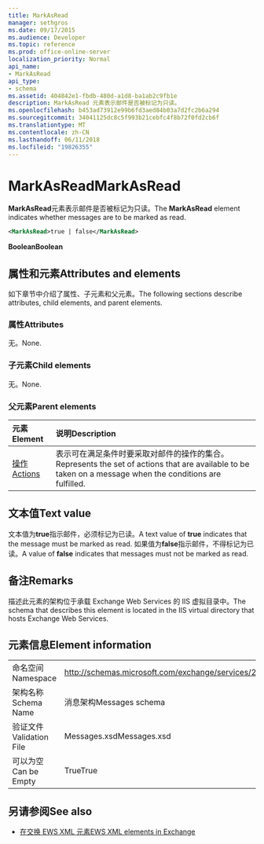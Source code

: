 ```yaml
---
title: MarkAsRead
manager: sethgros
ms.date: 09/17/2015
ms.audience: Developer
ms.topic: reference
ms.prod: office-online-server
localization_priority: Normal
api_name:
- MarkAsRead
api_type:
- schema
ms.assetid: 404842e1-fbdb-480d-a1d8-ba1ab2c9fb1e
description: MarkAsRead 元素表示邮件是否被标记为只读。
ms.openlocfilehash: b453ad73912e99b6fd3aed84b03a7d2fc2b6a294
ms.sourcegitcommit: 34041125dc8c5f993b21cebfc4f8b72f0fd2cb6f
ms.translationtype: MT
ms.contentlocale: zh-CN
ms.lasthandoff: 06/11/2018
ms.locfileid: "19826355"
---
```

# <a name="markasread"></a><span data-ttu-id="5235f-103">MarkAsRead</span><span class="sxs-lookup"><span data-stu-id="5235f-103">MarkAsRead</span></span>

<span data-ttu-id="5235f-104">**MarkAsRead**元素表示邮件是否被标记为只读。</span><span class="sxs-lookup"><span data-stu-id="5235f-104">The **MarkAsRead** element indicates whether messages are to be marked as read.</span></span> 
  
```XML
<MarkAsRead>true | false</MarkAsRead>
```

 <span data-ttu-id="5235f-105">**Boolean**</span><span class="sxs-lookup"><span data-stu-id="5235f-105">**Boolean**</span></span>
## <a name="attributes-and-elements"></a><span data-ttu-id="5235f-106">属性和元素</span><span class="sxs-lookup"><span data-stu-id="5235f-106">Attributes and elements</span></span>

<span data-ttu-id="5235f-107">如下章节中介绍了属性、子元素和父元素。</span><span class="sxs-lookup"><span data-stu-id="5235f-107">The following sections describe attributes, child elements, and parent elements.</span></span>
  
### <a name="attributes"></a><span data-ttu-id="5235f-108">属性</span><span class="sxs-lookup"><span data-stu-id="5235f-108">Attributes</span></span>

<span data-ttu-id="5235f-109">无。</span><span class="sxs-lookup"><span data-stu-id="5235f-109">None.</span></span>
  
### <a name="child-elements"></a><span data-ttu-id="5235f-110">子元素</span><span class="sxs-lookup"><span data-stu-id="5235f-110">Child elements</span></span>

<span data-ttu-id="5235f-111">无。</span><span class="sxs-lookup"><span data-stu-id="5235f-111">None.</span></span>
  
### <a name="parent-elements"></a><span data-ttu-id="5235f-112">父元素</span><span class="sxs-lookup"><span data-stu-id="5235f-112">Parent elements</span></span>

|<span data-ttu-id="5235f-113">**元素**</span><span class="sxs-lookup"><span data-stu-id="5235f-113">**Element**</span></span>|<span data-ttu-id="5235f-114">**说明**</span><span class="sxs-lookup"><span data-stu-id="5235f-114">**Description**</span></span>|
|:-----|:-----|
|[<span data-ttu-id="5235f-115">操作</span><span class="sxs-lookup"><span data-stu-id="5235f-115">Actions</span></span>](actions.md) <br/> |<span data-ttu-id="5235f-116">表示可在满足条件时要采取对邮件的操作的集合。</span><span class="sxs-lookup"><span data-stu-id="5235f-116">Represents the set of actions that are available to be taken on a message when the conditions are fulfilled.</span></span>  <br/> |
   
## <a name="text-value"></a><span data-ttu-id="5235f-117">文本值</span><span class="sxs-lookup"><span data-stu-id="5235f-117">Text value</span></span>

<span data-ttu-id="5235f-118">文本值为**true**指示邮件，必须标记为已读。</span><span class="sxs-lookup"><span data-stu-id="5235f-118">A text value of **true** indicates that the message must be marked as read.</span></span> <span data-ttu-id="5235f-119">如果值为**false**指示邮件，不得标记为已读。</span><span class="sxs-lookup"><span data-stu-id="5235f-119">A value of **false** indicates that messages must not be marked as read.</span></span> 
  
## <a name="remarks"></a><span data-ttu-id="5235f-120">备注</span><span class="sxs-lookup"><span data-stu-id="5235f-120">Remarks</span></span>

<span data-ttu-id="5235f-121">描述此元素的架构位于承载 Exchange Web Services 的 IIS 虚拟目录中。</span><span class="sxs-lookup"><span data-stu-id="5235f-121">The schema that describes this element is located in the IIS virtual directory that hosts Exchange Web Services.</span></span>
  
## <a name="element-information"></a><span data-ttu-id="5235f-122">元素信息</span><span class="sxs-lookup"><span data-stu-id="5235f-122">Element information</span></span>

|||
|:-----|:-----|
|<span data-ttu-id="5235f-123">命名空间</span><span class="sxs-lookup"><span data-stu-id="5235f-123">Namespace</span></span>  <br/> |http://schemas.microsoft.com/exchange/services/2006/messages  <br/> |
|<span data-ttu-id="5235f-124">架构名称</span><span class="sxs-lookup"><span data-stu-id="5235f-124">Schema Name</span></span>  <br/> |<span data-ttu-id="5235f-125">消息架构</span><span class="sxs-lookup"><span data-stu-id="5235f-125">Messages schema</span></span>  <br/> |
|<span data-ttu-id="5235f-126">验证文件</span><span class="sxs-lookup"><span data-stu-id="5235f-126">Validation File</span></span>  <br/> |<span data-ttu-id="5235f-127">Messages.xsd</span><span class="sxs-lookup"><span data-stu-id="5235f-127">Messages.xsd</span></span>  <br/> |
|<span data-ttu-id="5235f-128">可以为空</span><span class="sxs-lookup"><span data-stu-id="5235f-128">Can be Empty</span></span>  <br/> |<span data-ttu-id="5235f-129">True</span><span class="sxs-lookup"><span data-stu-id="5235f-129">True</span></span>  <br/> |
   
## <a name="see-also"></a><span data-ttu-id="5235f-130">另请参阅</span><span class="sxs-lookup"><span data-stu-id="5235f-130">See also</span></span>



- [<span data-ttu-id="5235f-131">在交换 EWS XML 元素</span><span class="sxs-lookup"><span data-stu-id="5235f-131">EWS XML elements in Exchange</span></span>](ews-xml-elements-in-exchange.md)

